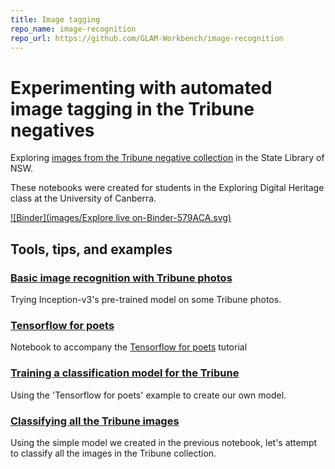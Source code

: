```yaml
---
title: Image tagging
repo_name: image-recognition
repo_url: https://github.com/GLAM-Workbench/image-recognition
---
```


# Experimenting with automated image tagging in the Tribune negatives

Exploring [images from the Tribune negative collection](https://timsherratt.org/research-notebook/records-resistance/notes/tribune-metadata/) in the State Library of NSW.

These notebooks were created for students in the Exploring Digital Heritage class at the University of Canberra.

[![Binder](images/Explore live on-Binder-579ACA.svg)](https://mybinder.org/v2/gh/GLAM-Workbench/image-recognition/master)

## Tools, tips, and examples

### [Basic image recognition with Tribune photos](https://nbviewer.jupyter.org/github/GLAM-Workbench/image-recognition/blob/master/Basic%20image%20recognition%20with%20Tribune%20photos.ipynb)  
Trying Inception-v3's pre-trained model on some Tribune photos.

### [Tensorflow for poets](https://nbviewer.jupyter.org/github/GLAM-Workbench/image-recognition/blob/master/Tensorflow-for-poets.ipynb)  
Notebook to accompany the [Tensorflow for poets](https://codelabs.developers.google.com/codelabs/tensorflow-for-poets/) tutorial

### [Training a classification model for the Tribune](https://nbviewer.jupyter.org/github/GLAM-Workbench/image-recognition/blob/master/Training-a-classification-model-for-the-Tribune.ipynb)  
Using the 'Tensorflow for poets' example to create our own model.

### [Classifying all the Tribune images](https://nbviewer.jupyter.org/github/GLAM-Workbench/image-recognition/blob/master/Classifying-all-Tribune-images.ipynb)
Using the simple model we created in the previous notebook, let's attempt to classify all the images in the Tribune collection.
